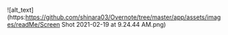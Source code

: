 

![alt_text](https:https://github.com/shinara03/Overnote/tree/master/app/assets/images/readMe/Screen Shot 2021-02-19 at 9.24.44 AM.png)
